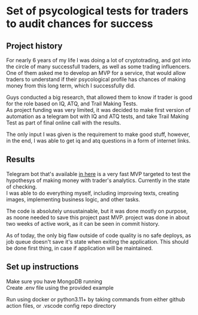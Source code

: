 # Set of psycological tests for traders to audit chances for success

## Project history

For nearly 6 years of my life I was doing a lot of cryptotrading, and got into the circle of many successfull traders, as well as some trading influencers. \
One of them asked me to develop an MVP for a service, that would allow traders to understand if their psycological profile has chances of making money from this long term, which I successfully did. 

Guys conducted a big research, that allowed them to know if trader is good for the role based on IQ, ATQ, and Trail Making Tests. \
As project funding was very limited, it was decided to make first version of automation as a telegram bot with IQ and ATQ tests, and take Trail Making Test as part of final online call with the results.

The only input I was given is the requirement to make good stuff, however, in the end, I was able to get iq and atq questions in a form of internet links. 

## Results

Telegram bot that's available [in here](https://t.me/dt_trader_bot) is a very fast MVP targeted to test the hypothesys of making money with trader's analytics. Currently in the state of checking. \
I was able to do everything myself, including improving texts, creating images, implementing business logic, and other tasks.

The code is absolutely unsustainable, but it was done mostly on purpose, as noone needed to save this project past MVP. project was done in about two weeks of active work, as it can be seen in commit history. 

As of today, the only big flaw outside of code quality is no safe deploys, as job queue doesn't save it's state when exiting the application. This should be done first thing, in case if application will be maintained. 

## Set up instructions

Make sure you have MongoDB running\
Create .env file using the provided example

Run using docker or python3.11+ by taking commands from either github action files, or .vscode config repo directory
